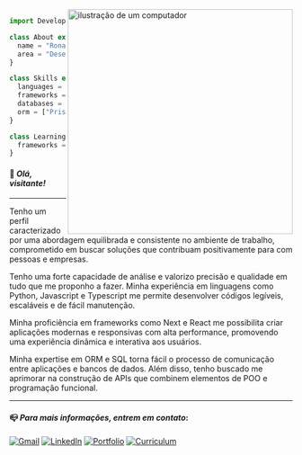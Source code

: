 <img src="https://raw.githubusercontent.com/MicaelliMedeiros/micaellimedeiros/master/image/computer-illustration.png" alt="ilustração de um computador" min-width="400px" max-width="400px" width="400px" align="right">

```js
import Developer from "ronaldofrancas";

class About extends Developer {
  name = "Ronaldo França";
  area = "Desenvolvedor Full Stack";
}

class Skills extends Developer {
  languages = ["Python, Javascript, Typescript"];
  frameworks = ["Nest, React, Django, Express"];
  databases = ["SQLite, PostgreSQL"];
  orm = ["Prisma, TypeORM"];
}

class Learning extends Developer {
  frameworks = ["Next", "Tailwind CSS"];
}
```
#### 👋 *Olá, visitante!*

<hr>

Tenho um perfil caracterizado por uma abordagem equilibrada e consistente no ambiente de trabalho, comprometido em buscar soluções que contribuam positivamente para com pessoas e empresas. 

Tenho uma forte capacidade de análise e valorizo precisão e qualidade em tudo que me proponho a fazer. Minha experiência em linguagens como Python, Javascript e Typescript me permite desenvolver códigos legíveis, escaláveis e de fácil manutenção. 

Minha proficiência em frameworks como Next e React me possibilita criar aplicações modernas e responsivas com alta performance, promovendo uma experiência dinâmica e interativa aos usuários. 

Minha expertise em ORM e SQL torna fácil o processo de comunicação entre aplicações e bancos de dados. Além disso, tenho buscado me aprimorar na construção de APIs que combinem elementos de POO e programação funcional.

<hr>

#### 📪 *Para mais informações, entrem em contato*:
<p align="left">
  <a href="mailto:ronaldofrancajr@gmail.com">
  <img title="Gmail" src="https://img.shields.io/badge/Gmail-red?style=for-the-badge&logo=gmail&logoColor=white" alt="Gmail"/></a>

  <a href="https://www.linkedin.com/in/ronaldofrancas/">
  <img  title="LinkedIn" src="https://img.shields.io/badge/LinkedIn-blue?style=for-the-badge&logo=linkedin&logoColor=white" alt="LinkedIn"/></a>

  <a href="https://portfolio-ronaldofrancas.vercel.app">
  <img  title="Portfólio" src="https://img.shields.io/badge/Portfolio-yellow?style=for-the-badge&logo=vercel&logoColor=white" alt="Portfolio"/></a>
  
  <a href="https://www.canva.com/design/DAF5a9R7xEk/iJ34PAkbLTTyY7TGvsu0-Q/edit?utm_content=DAF5a9R7xEk&utm_campaign=designshare&utm_medium=link2&utm_source=sharebutton">
  <img  title="Curriculum" src="https://img.shields.io/badge/Curriculum-gray?style=for-the-badge&logo=googledrive&logoColor=white" alt="Curriculum"/></a>
</p>
